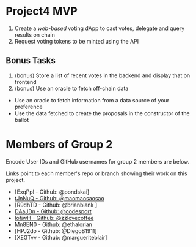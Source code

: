 # Project4 MVP

1. Create a _web-based_ voting dApp to cast votes, delegate and query results on chain
2. Request voting tokens to be minted using the API

## Bonus Tasks
1. (bonus) Store a list of recent votes in the backend and display that on frontend
2. (bonus) Use an oracle to fetch off-chain data
  * Use an oracle to fetch information from a data source of your preference
  * Use the data fetched to create the proposals in the constructor of the ballot
    
# Members of Group 2

Encode User IDs and GitHub usernames for group 2 members are below.

Links point to each member's repo or branch showing their work on this project.

*  [ExqPpl - Github: @pondskai]
*  [tJnNuQ - Github: @maomaosaosao](https://github.com/EncodeClub-EVMBootcamp24Q4-Group2/project4/tree/user/maomaosaosao) 
*  [R9dhTD - Github: @brianblank ]
*  [DAaJDn - Github: @codesport](https://github.com/codesport/erc20votes-part2)
*  [lofjwH - Github: @zzlovecoffee](https://github.com/EncodeClub-EVMBootcamp24Q4-Group2/project4/tree/zz/homework) 
*  Mn8EN0 - Github: @ethalorian 
*  [HPJ2do - Github: @DiegoB1911]
*  [XEGTvv - Github: @margueriteblair]
